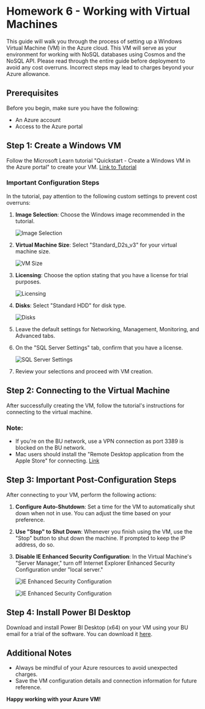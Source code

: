 # Homework 6 - Working with Virtual Machines

This guide will walk you through the process of setting up a Windows Virtual Machine (VM) in the Azure cloud. This VM will serve as your environment for working with NoSQL databases using Cosmos and the NoSQL API. Please read through the entire guide before deployment to avoid any cost overruns. Incorrect steps may lead to charges beyond your Azure allowance.

## Prerequisites

Before you begin, make sure you have the following:

- An Azure account
- Access to the Azure portal

## Step 1: Create a Windows VM

Follow the Microsoft Learn tutorial "Quickstart - Create a Windows VM in the Azure portal" to create your VM. [Link to Tutorial](https://learn.microsoft.com/en-us/azure/virtual-machines/windows/quick-create-portal)

### Important Configuration Steps

In the tutorial, pay attention to the following custom settings to prevent cost overruns:

1. **Image Selection**: Choose the Windows image recommended in the tutorial.

    ![Image Selection](../images/hw5-img1.png)

2. **Virtual Machine Size**: Select "Standard_D2s_v3" for your virtual machine size.

    ![VM Size](../images/hw5-img2.png)

3. **Licensing**: Choose the option stating that you have a license for trial purposes.

    ![Licensing](../images/hw5-img3.png)

4. **Disks**: Select "Standard HDD" for disk type.

    ![Disks](../images/hw5-img4.png)

5. Leave the default settings for Networking, Management, Monitoring, and Advanced tabs.

6. On the "SQL Server Settings" tab, confirm that you have a license.

    ![SQL Server Settings](../images/hw5-img5.png)

7. Review your selections and proceed with VM creation.

## Step 2: Connecting to the Virtual Machine

After successfully creating the VM, follow the tutorial's instructions for connecting to the virtual machine.

### Note:

- If you're on the BU network, use a VPN connection as port 3389 is blocked on the BU network.
- Mac users should install the "Remote Desktop application from the Apple Store" for connecting. [Link](https://apps.apple.com/us/app/microsoft-remote-desktop/id1295203466?mt=12)

## Step 3: Important Post-Configuration Steps

After connecting to your VM, perform the following actions:

1. **Configure Auto-Shutdown**: Set a time for the VM to automatically shut down when not in use. You can adjust the time based on your preference.

2. **Use "Stop" to Shut Down**: Whenever you finish using the VM, use the "Stop" button to shut down the machine. If prompted to keep the IP address, do so.

3. **Disable IE Enhanced Security Configuration**: In the Virtual Machine's "Server Manager," turn off Internet Explorer Enhanced Security Configuration under "local server."

    ![IE Enhanced Security Configuration](../images/hw5-img6.png)

    ![IE Enhanced Security Configuration](../images/hw5-img7.png)

## Step 4: Install Power BI Desktop

Download and install Power BI Desktop (x64) on your VM using your BU email for a trial of the software. You can download it [here](https://powerbi.microsoft.com/en-us/desktop/).

## Additional Notes

- Always be mindful of your Azure resources to avoid unexpected charges.
- Save the VM configuration details and connection information for future reference.

**Happy working with your Azure VM!**
